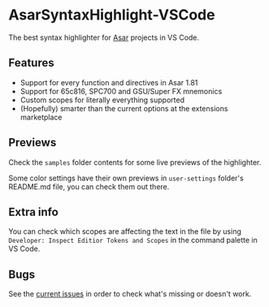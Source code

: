 # AsarSyntaxHighlight-VSCode
The best syntax highlighter for [Asar](https://github.com/RPGHacker/asar) projects in VS Code.

## Features
- Support for every function and directives in Asar 1.81
- Support for 65c816, SPC700 and GSU/Super FX mnemonics
- Custom scopes for literally everything supported
- (Hopefully) smarter than the current options at the extensions marketplace

## Previews
Check the `samples` folder contents for some live previews of the highlighter.

Some color settings have their own previews in `user-settings` folder's README.md file, you can check them out there.

## Extra info
You can check which scopes are affecting the text in the file by using `Developer: Inspect Editior Tokens and Scopes` in the command palette in VS Code.

## Bugs
See the [current issues](https://github.com/TheLX5/AsarSyntaxHighlight-VSCode/issues) in order to check what's missing or doesn't work.
